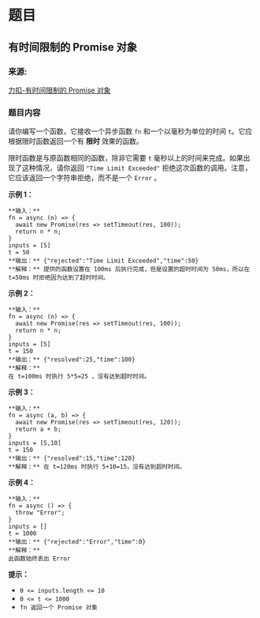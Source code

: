 # 题目

## 有时间限制的 Promise 对象

### 来源:

[力扣-有时间限制的 Promise 对象](https://leetcode.cn/problems/promise-time-limit/)

### 题目内容

请你编写一个函数，它接收一个异步函数 `fn` 和一个以毫秒为单位的时间 `t`。它应根据限时函数返回一个有 **限时** 效果的函数。

限时函数是与原函数相同的函数，除非它需要 `t` 毫秒以上的时间来完成。如果出现了这种情况，请你返回 `"Time Limit Exceeded"`
拒绝这次函数的调用。注意，它应该返回一个字符串拒绝，而不是一个 `Error` 。



**示例 1：**

    
    
    **输入：**
    fn = async (n) => { 
      await new Promise(res => setTimeout(res, 100)); 
      return n * n; 
    }
    inputs = [5]
    t = 50
    **输出：** {"rejected":"Time Limit Exceeded","time":50}
    **解释：** 提供的函数设置在 100ms 后执行完成，但是设置的超时时间为 50ms，所以在 t=50ms 时拒绝因为达到了超时时间。
    

**示例 2：**

    
    
    **输入：**
    fn = async (n) => { 
      await new Promise(res => setTimeout(res, 100)); 
      return n * n; 
    }
    inputs = [5]
    t = 150
    **输出：** {"resolved":25,"time":100}
    **解释：**
    在 t=100ms 时执行 5*5=25 ，没有达到超时时间。
    

**示例 3：**

    
    
    **输入：**
    fn = async (a, b) => { 
      await new Promise(res => setTimeout(res, 120)); 
      return a + b; 
    }
    inputs = [5,10]
    t = 150
    **输出：** {"resolved":15,"time":120}
    **解释：** 在 t=120ms 时执行 5+10=15，没有达到超时时间。
    

**示例 4：**

    
    
    **输入：**
    fn = async () => { 
      throw "Error";
    }
    inputs = []
    t = 1000
    **输出：** {"rejected":"Error","time":0}
    **解释：**
    此函数始终丢出 Error



**提示：**

  * `0 <= inputs.length <= 10`
  * `0 <= t <= 1000`
  * `fn 返回一个 Promise 对象`

